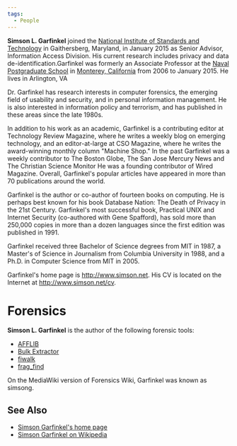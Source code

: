 ```yaml
---
tags:
  - People
---
```

**Simson L. Garfinkel** joined the [National Institute of Standards and
Technology](national_institute_of_standards_and_technology.md)
in Gaithersberg, Maryland, in January 2015 as Senior Advisor,
Information Access Division. His current research includes privacy and
data de-identification.Garfinkel was formerly an Associate Professor at
the [Naval Postgraduate School](naval_postgraduate_school.md) in
[Monterey, California](monterey,_california.md) from 2006 to
January 2015. He lives in Arlington, VA

Dr. Garfinkel has research interests in computer forensics, the emerging
field of usability and security, and in personal information management.
He is also interested in information policy and terrorism, and has
published in these areas since the late 1980s.

In addition to his work as an academic, Garfinkel is a contributing
editor at Technology Review Magazine, where he writes a weekly blog on
emerging technology, and an editor-at-large at CSO Magazine, where he
writes the award-winning monthly column "Machine Shop." In the past
Garfinkel was a weekly contributor to The Boston Globe, The San Jose
Mercury News and The Christian Science Monitor He was a founding
contributor of Wired Magazine. Overall, Garfinkel's popular articles
have appeared in more than 70 publications around the world.

Garfinkel is the author or co-author of fourteen books on computing. He
is perhaps best known for his book Database Nation: The Death of Privacy
in the 21st Century. Garfinkel's most successful book, Practical UNIX
and Internet Security (co-authored with Gene Spafford), has sold more
than 250,000 copies in more than a dozen languages since the first
edition was published in 1991.

Garfinkel received three Bachelor of Science degrees from MIT in 1987, a
Master's of Science in Journalism from Columbia University in 1988, and
a Ph.D. in Computer Science from MIT in 2005.

Garfinkel's home page is <http://www.simson.net>. His CV is located on
the Internet at <http://www.simson.net/cv>.

# Forensics

**Simson L. Garfinkel** is the author of the following forensic tools:

* [AFFLIB](aff.md)
* [Bulk Extractor](bulk_extractor.md)
* [fiwalk](fiwalk.md)
* [frag_find](frag_find.md)

On the MediaWiki version of Forensics Wiki, Garfinkel was known as simsong.

## See Also

* [Simson Garfinkel's home page](https://simson.net/page/Main_Page)
* [Simson Garfinkel on Wikipedia](https://en.wikipedia.org/wiki/Simson_Garfinkel)
